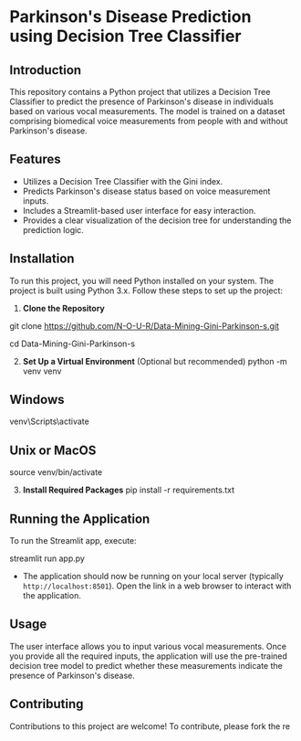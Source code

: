# Parkinson's Disease Prediction using Decision Tree Classifier

## Introduction
This repository contains a Python project that utilizes a Decision Tree Classifier to predict the presence of Parkinson's disease in individuals based on various vocal measurements. The model is trained on a dataset comprising biomedical voice measurements from people with and without Parkinson's disease.

## Features
- Utilizes a Decision Tree Classifier with the Gini index.
- Predicts Parkinson's disease status based on voice measurement inputs.
- Includes a Streamlit-based user interface for easy interaction.
- Provides a clear visualization of the decision tree for understanding the prediction logic.

## Installation
To run this project, you will need Python installed on your system. The project is built using Python 3.x. Follow these steps to set up the project:

1. **Clone the Repository**

 git clone https://github.com/N-O-U-R/Data-Mining-Gini-Parkinson-s.git

 cd Data-Mining-Gini-Parkinson-s
 
2. **Set Up a Virtual Environment** (Optional but recommended)
 python -m venv venv

## Windows
venv\Scripts\activate

## Unix or MacOS
source venv/bin/activate

3. **Install Required Packages**
pip install -r requirements.txt


## Running the Application
To run the Streamlit app, execute:

streamlit run app.py


- The application should now be running on your local server (typically `http://localhost:8501`). Open the link in a web browser to interact with the application.

## Usage
The user interface allows you to input various vocal measurements. Once you provide all the required inputs, the application will use the pre-trained decision tree model to predict whether these measurements indicate the presence of Parkinson's disease.

## Contributing
Contributions to this project are welcome! To contribute, please fork the re


